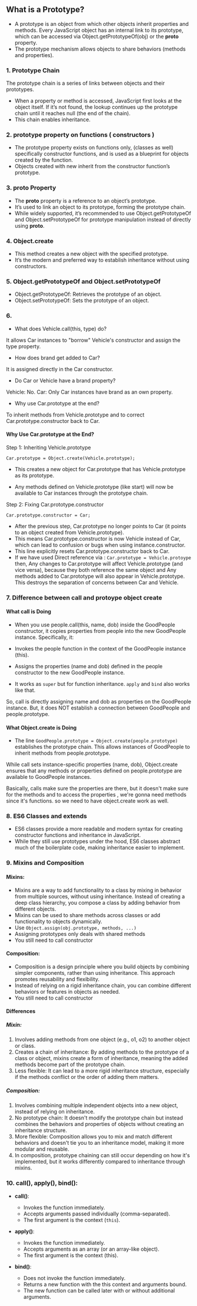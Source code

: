 ## What is a Prototype?
+ A prototype is an object from which other objects inherit properties and methods. Every JavaScript object has an internal link to its prototype, which can be accessed via Object.getPrototypeOf(obj) or the __proto__ property.
+ The prototype mechanism allows objects to share behaviors (methods and properties).

### 1. Prototype Chain
The prototype chain is a series of links between objects and their prototypes.
+ When a property or method is accessed, JavaScript first looks at the object itself. If it’s not found, the lookup continues up the prototype chain until it reaches null (the end of the chain).
+ This chain enables inheritance.

### 2. prototype property on functions ( constructors )
+ The prototype property exists on functions only, (classes as well) specifically constructor functions, and is used as a blueprint for objects created by the function.
+ Objects created with new inherit from the constructor function’s prototype.

### 3. __proto__ Property
+ The __proto__ property is a reference to an object’s prototype.
+ It’s used to link an object to its prototype, forming the prototype chain.
+ While widely supported, it’s recommended to use Object.getPrototypeOf and Object.setPrototypeOf for prototype manipulation instead of directly using __proto__.

### 4. Object.create
+ This method creates a new object with the specified prototype.
+ It’s the modern and preferred way to establish inheritance without using constructors.

### 5. Object.getPrototypeOf and Object.setPrototypeOf
+ Object.getPrototypeOf: Retrieves the prototype of an object.
+ Object.setPrototypeOf: Sets the prototype of an object.

### 6. 
+ What does Vehicle.call(this, type) do?

It allows Car instances to "borrow" Vehicle's constructor and assign the type property.

+ How does brand get added to Car?

It is assigned directly in the Car constructor.

+ Do Car or Vehicle have a brand property?

Vehicle: No.
Car: Only Car instances have brand as an own property.

+ Why use Car.prototype at the end?

To inherit methods from Vehicle.prototype and to correct Car.prototype.constructor back to Car.

#### Why Use Car.prototype at the End?
Step 1: Inheriting Vehicle.prototype

`Car.prototype = Object.create(Vehicle.prototype);`

+ This creates a new object for Car.prototype that has Vehicle.prototype as its prototype.

+ Any methods defined on Vehicle.prototype (like start) will now be available to Car instances through the prototype chain.

Step 2: Fixing Car.prototype.constructor

`Car.prototype.constructor = Car;`

+ After the previous step, Car.prototype no longer points to Car (it points to an object created from Vehicle.prototype).
+ This means Car.prototype.constructor is now Vehicle instead of Car, which can lead to confusion or bugs when using instance.constructor.
+ This line explicitly resets Car.prototype.constructor back to Car.
+ If we have used Direct reference via : 
`Car.prototype = Vehicle.protoype`
then, Any changes to Car.prototype will affect Vehicle.prototype (and vice versa), because they both reference the same object and 
Any methods added to Car.prototype will also appear in Vehicle.prototype.
This destroys the separation of concerns between Car and Vehicle.


### 7. Difference between call and protoype object create

#### What call is Doing

+ When you use people.call(this, name, dob) inside the GoodPeople constructor, it copies properties from people into the new GoodPeople instance. Specifically, it:

+ Invokes the people function in the context of the GoodPeople instance (this).

+ Assigns the properties (name and dob) defined in the people constructor to the new GoodPeople instance.

+ It works as `super` but for function inheritance. `apply` and `bind` also works like that.

So, call is directly assigning name and dob as properties on the GoodPeople instance. But, it does NOT establish a connection between GoodPeople and people.prototype.

#### What Object.create is Doing
+ The line `GoodPeople.prototype = Object.create(people.prototype)` establishes the prototype chain. This allows instances of GoodPeople to inherit methods from people.prototype.

While call sets instance-specific properties (name, dob), Object.create ensures that any methods or properties defined on people.prototype are available to GoodPeople instances.

Basically, calls make sure the properties are there, but it doesn't make sure for the methods and to access the properties , we're gonna need methods since it's functions. so we need to have object.create work as well.

### 8. ES6 Classes and extends
+ ES6 classes provide a more readable and modern syntax for creating constructor functions and inheritance in JavaScript. 
+ While they still use prototypes under the hood, ES6 classes abstract much of the boilerplate code, making inheritance easier to implement.

### 9. Mixins and Composition
#### Mixins:
+ Mixins are a way to add functionality to a class by mixing in behavior from multiple sources, without using inheritance. Instead of creating a deep class hierarchy, you compose a class by adding behavior from different objects.
+ Mixins can be used to share methods across classes or add functionality to objects dynamically.
+ Use `Object.assign(obj.prototype, methods, ...)`
+ Assigning prototypes only deals with shared methods 
+ You still need to call constructor 
#### Composition:
+ Composition is a design principle where you build objects by combining simpler components, rather than using inheritance. This approach promotes reusability and flexibility.
+ Instead of relying on a rigid inheritance chain, you can combine different behaviors or features in objects as needed.
+ You still need to call constructor 

#### Differences 
##### Mixin:
1. Involves adding methods from one object (e.g., o1, o2) to another object or class.
2. Creates a chain of inheritance: By adding methods to the prototype of a class or object, mixins create a form of inheritance, meaning the added methods become part of the prototype chain.
3. Less flexible: It can lead to a more rigid inheritance structure, especially if the methods conflict or the order of adding them matters.

##### Composition:
1. Involves combining multiple independent objects into a new object, instead of relying on inheritance.
2. No prototype chain: It doesn't modify the prototype chain but instead combines the behaviors and properties of objects without creating an inheritance structure.
3. More flexible: Composition allows you to mix and match different behaviors and doesn't tie you to an inheritance model, making it more modular and reusable.
4. In composition, prototype chaining can still occur depending on how it's implemented, but it works differently compared to inheritance through mixins.


### 10. call(), apply(), bind():

- **call()**:
  - Invokes the function immediately.
  - Accepts arguments passed individually (comma-separated).
  - The first argument is the context (`this`).

- **apply()**:
  - Invokes the function immediately.
  - Accepts arguments as an array (or an array-like object).
  - The first argument is the context (this).

- **bind()**:

  - Does not invoke the function immediately.
  - Returns a new function with the this context and arguments bound.
  - The new function can be called later with or without additional arguments.